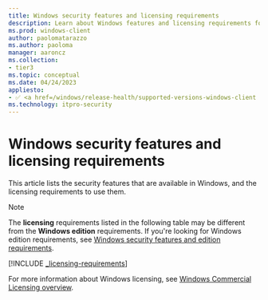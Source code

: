 ```yaml
---
title: Windows security features and licensing requirements
description: Learn about Windows features and licensing requirements for the feature included in Windows.
ms.prod: windows-client
author: paolomatarazzo
ms.author: paoloma
manager: aaroncz
ms.collection:
- tier3
ms.topic: conceptual
ms.date: 04/24/2023
appliesto:
- ✅ <a href=/windows/release-health/supported-versions-windows-client target=_blank>Windows 11</a>
ms.technology: itpro-security
---
```


# Windows security features and licensing requirements

This article lists the security features that are available in Windows, and the licensing requirements to use them.

> [!NOTE]
> The **licensing** requirements listed in the following table may be different from the **Windows edition** requirements. If you're looking for Windows edition requirements, see [Windows security features and edition requirements](security-features-edition-requirements.md).

[!INCLUDE [_licensing-requirements](../../../includes/licensing/_licensing-requirements.md)]

For more information about Windows licensing, see [Windows Commercial Licensing overview](/windows/whats-new/windows-licensing).

